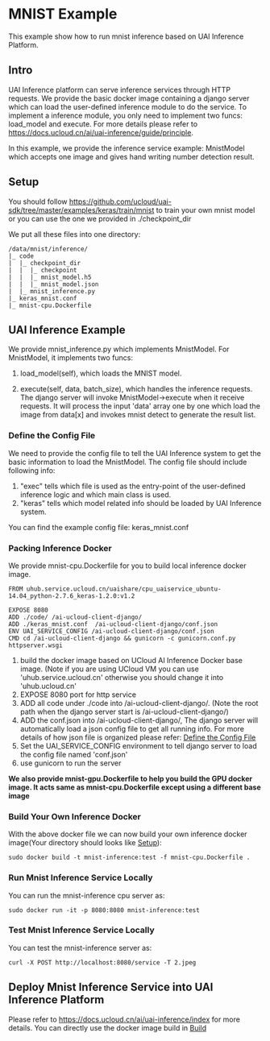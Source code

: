 # MNIST Example
This example show how to run mnist inference based on UAI Inference Platform.

## Intro
UAI Inference platform can serve inference services through HTTP requests. We provide the basic docker image containing a django server which can load the user-defined inference module to do the service. To implement a inference module, you only need to implement two funcs: load\_model and execute. For more details please refer to https://docs.ucloud.cn/ai/uai-inference/guide/principle.

In this example, we provide the inference service example: MnistModel which accepts one image and gives hand writing number detection result.

## Setup
You should follow https://github.com/ucloud/uai-sdk/tree/master/examples/keras/train/mnist to train your own mnist model or you can use the one we provided in ./checkpoint_dir

We put all these files into one directory:

	/data/mnist/inference/
	|_ code
	|  |_ checkpoint_dir
	|  |  |_ checkpoint
	|  |  |_ mnist_model.h5
	|  |  |_ mnist_model.json	
	|  |_ mnist_inference.py
	|_ keras_mnist.conf
	|_ mnist-cpu.Dockerfile

## UAI Inference Example
We provide mnist\_inference.py which implements MnistModel. For MnistModel, it implements two funcs:

1. load\_model(self), which loads the MNIST model. 

2. execute(self, data, batch_size), which handles the inference requests. The django server will invoke MnistModel->execute when it receive requests. It will process the input 'data' array one by one which load the image from data[x] and invokes mnist detect to generate the result list. 

### Define the Config File
We need to provide the config file to tell the UAI Inference system to get the basic information to load the MnistModel. The config file should include following info:

1. "exec" tells which file is used as the entry-point of the user-defined inference logic and which main class is used. 
2. "keras" tells which model related info should be loaded by UAI Inference system.

You can find the example config file: keras_mnist.conf

### Packing Inference Docker
We provide mnist-cpu.Dockerfile for you to build local inference docker image.

	FROM uhub.service.ucloud.cn/uaishare/cpu_uaiservice_ubuntu-14.04_python-2.7.6_keras-1.2.0:v1.2

	EXPOSE 8080
	ADD ./code/ /ai-ucloud-client-django/
	ADD ./keras_mnist.conf  /ai-ucloud-client-django/conf.json
	ENV UAI_SERVICE_CONFIG /ai-ucloud-client-django/conf.json
	CMD cd /ai-ucloud-client-django && gunicorn -c gunicorn.conf.py httpserver.wsgi

1. build the docker image based on UCloud AI Inference Docker base image. (Note if you are using UCloud VM you can use 'uhub.service.ucloud.cn' otherwise you should change it into 'uhub.ucloud.cn'
2. EXPOSE 8080 port for http service
3. ADD all code under ./code into /ai-ucloud-client-django/. (Note the root path when the django server start is /ai-ucloud-client-django/)
4. ADD the conf.json into /ai-ucloud-client-django/, The django server will automatically load a json config file to get all running info. For more details of how json file is organized please refer: [Define the Config File](#define-the-config-file)
5. Set the UAI_SERVICE_CONFIG environment to tell django server to load the config file named 'conf.json'
6. use gunicorn to run the server

**We also provide mnist-gpu.Dockerfile to help you build the GPU docker image. It acts same as mnist-cpu.Dockerfile except using a different base image**

### Build Your Own Inference Docker
With the above docker file we can now build your own inference docker image(Your directory should looks like [Setup](#setup)):

	sudo docker build -t mnist-inference:test -f mnist-cpu.Dockerfile .

### Run Mnist Inference Service Locally
You can run the mnist-inference cpu server as:

	sudo docker run -it -p 8080:8080 mnist-inference:test

### Test Mnist Inference Service Locally
You can test the mnist-inference server as:

	curl -X POST http://localhost:8080/service -T 2.jpeg

## Deploy Mnist Inference Service into UAI Inference Platform
Please refer to https://docs.ucloud.cn/ai/uai-inference/index for more details. You can directly use the docker image build in [Build](#build-your-own-inference-docker)